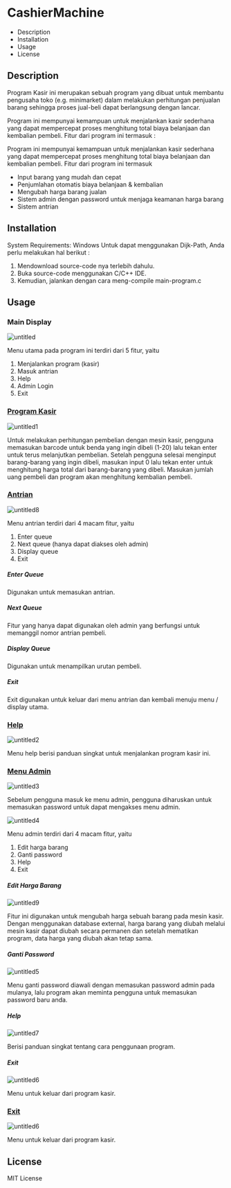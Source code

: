 # CashierMachine
- Description
- Installation
- Usage
- License



## Description

Program Kasir ini merupakan sebuah program yang dibuat untuk membantu pengusaha toko (e.g. minimarket) dalam melakukan perhitungan penjualan barang sehingga proses jual-beli dapat berlangsung dengan lancar. 

Program ini mempunyai kemampuan untuk menjalankan kasir sederhana yang dapat mempercepat proses menghitung total biaya belanjaan dan kembalian pembeli. Fitur dari program ini termasuk :

Program ini mempunyai kemampuan untuk menjalankan kasir sederhana yang dapat mempercepat proses menghitung total biaya belanjaan dan kembalian pembeli. Fitur dari program ini termasuk

- Input barang yang mudah dan cepat  
- Penjumlahan otomatis biaya belanjaan & kembalian
- Mengubah harga barang jualan 
- Sistem admin dengan password untuk menjaga keamanan harga barang
- Sistem antrian




## Installation

System Requirements: Windows 
Untuk dapat menggunakan Dijk-Path, Anda perlu melakukan hal berikut :

1. Mendownload source-code nya terlebih dahulu.
2. Buka source-code menggunakan C/C++ IDE.
3. Kemudian, jalankan dengan cara meng-compile main-program.c




## Usage

### Main Display

![untitled](https://user-images.githubusercontent.com/39557439/50573073-60996d00-0dff-11e9-9d58-095b4c6bd4ec.png)

Menu utama pada program ini terdiri dari 5 fitur, yaitu 

1. Menjalankan program (kasir)
2. Masuk antrian
3. Help
4. Admin Login
5. Exit

### <u>Program Kasir</u>

![untitled1](https://user-images.githubusercontent.com/39557439/50573074-62fbc700-0dff-11e9-82a3-d40105685e56.png)

Untuk melakukan perhitungan pembelian dengan mesin kasir, pengguna memasukan barcode untuk benda yang ingin dibeli (1-20) lalu tekan enter untuk terus melanjutkan pembelian. Setelah pengguna selesai menginput barang-barang yang ingin dibeli, masukan input 0 lalu tekan enter untuk menghitung harga total dari barang-barang yang dibeli. Masukan jumlah uang pembeli dan program akan menghitung kembalian pembeli.



### <u>Antrian</u>

![untitled8](https://user-images.githubusercontent.com/39557439/50573081-642cf400-0dff-11e9-8d0c-aca0b31c5bc9.png)

Menu antrian terdiri dari 4 macam fitur, yaitu 

1. Enter queue
2. Next queue (hanya dapat diakses oleh admin)
3. Display queue
4. Exit



##### Enter Queue

Digunakan untuk memasukan antrian.



##### Next Queue

Fitur yang hanya dapat digunakan oleh admin yang berfungsi untuk memanggil nomor antrian pembeli.



##### Display Queue

Digunakan untuk menampilkan urutan pembeli.



##### Exit

Exit digunakan untuk keluar dari menu antrian dan kembali menuju menu / display utama.



### <u>Help</u>

![untitled2](https://user-images.githubusercontent.com/39557439/50573075-62fbc700-0dff-11e9-8d80-5b47f0a353a3.png)

Menu help berisi panduan singkat untuk menjalankan program kasir ini.



### <u>Menu Admin</u>

![untitled3](https://user-images.githubusercontent.com/39557439/50573076-62fbc700-0dff-11e9-84c1-9f10d2825bea.png)

Sebelum pengguna masuk ke menu admin, pengguna diharuskan untuk memasukan password untuk dapat mengakses menu admin.



![untitled4](https://user-images.githubusercontent.com/39557439/50573077-63945d80-0dff-11e9-9c89-7729ff9b62fe.png)

Menu admin terdiri dari 4 macam fitur, yaitu 

1. Edit harga barang
2. Ganti password
3. Help
4. Exit



##### Edit Harga Barang

![untitled9](https://user-images.githubusercontent.com/39557439/50573082-642cf400-0dff-11e9-83e9-8ec4b73d0528.png)

Fitur ini digunakan untuk mengubah harga sebuah barang pada mesin kasir. Dengan menggunakan database external, harga barang yang diubah melalui mesin kasir dapat diubah secara permanen dan setelah mematikan program, data harga yang diubah akan tetap sama.



##### Ganti Password

![untitled5](https://user-images.githubusercontent.com/39557439/50573078-63945d80-0dff-11e9-869a-c542eb3e6a58.png)

Menu ganti password diawali dengan memasukan password admin pada mulanya, lalu program akan meminta pengguna untuk memasukan password baru anda.



##### Help

![untitled7](https://user-images.githubusercontent.com/39557439/50573080-642cf400-0dff-11e9-975a-40c1977ab794.png)

Berisi panduan singkat tentang cara penggunaan program.



##### Exit

![untitled6](https://user-images.githubusercontent.com/39557439/50573079-63945d80-0dff-11e9-9354-01df4c68b6d7.png)

Menu untuk keluar dari program kasir.



### <u>Exit</u>

![untitled6](https://user-images.githubusercontent.com/39557439/50573079-63945d80-0dff-11e9-9354-01df4c68b6d7.png)

Menu untuk keluar dari program kasir.



## License

MIT License
